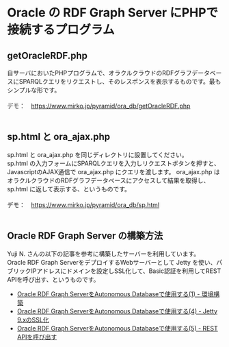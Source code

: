 # Oracle の RDF Graph Server にPHPで接続するプログラム

## getOracleRDF.php
自サーバにおいたPHPプログラムで、オラクルクラウドのRDFグラフデータベースにSPARQLクエリをリクエストし、そのレスポンスを表示するものです。最もシンプルな形です。<br><br>
デモ：　https://www.mirko.jp/pyramid/ora_db/getOracleRDF.php
<br><br>

## sp.html と ora_ajax.php
sp.html と ora_ajax.php を同じディレクトリに設置してください。<br>
sp.html の入力フォームにSPARQLクエリを入力しリクエストボタンを押すと、JavascriptのAJAX通信で ora_ajax.php にクエリを渡します。
ora_ajax.php はオラクルクラウドのRDFグラフデータベースにアクセスして結果を取得し、sp.html に返して表示する、というものです。<br><br>
デモ：　https://www.mirko.jp/pyramid/ora_db/sp.html
<br><br>

## Oracle RDF Graph Server の構築方法
Yuji N. さんの以下の記事を参考に構築したサーバーを利用しています。<br>
Oracle RDF Graph ServerをデプロイするWebサーバーとして Jetty を使い、パブリックIPアドレスにドメインを設定しSSL化して、Basic認証を利用してREST APIを呼び出す、というものです。<br>
* <a href="https://apexugj.blogspot.com/2021/12/rdf-graph-server-1.html" target="_blank">Oracle RDF Graph ServerをAutonomous Databaseで使用する(1) - 環境構築</a><br>
* <a href="https://apexugj.blogspot.com/2021/12/rdf-graph-server-4.html" target="_blank">Oracle RDF Graph ServerをAutonomous Databaseで使用する(4) - Jetty 9.xのSSL化</a><br>
* <a href="https://apexugj.blogspot.com/2021/12/rdf-graph-server-5.html" target="_blank">Oracle RDF Graph ServerをAutonomous Databaseで使用する(5) - REST APIを呼び出す</a><br>
